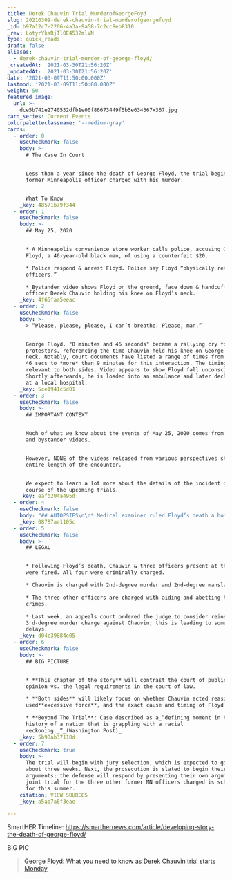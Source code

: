 ```yaml
---
title: Derek Chauvin Trial MurderofGeorgeFoyd
slug: 20210309-derek-chauvin-trial-murderofgeorgefoyd
_id: b97a12c7-2206-4a3a-9a58-7c2cc8eb8310
_rev: LotyrYkaRjTl0E4532mlVN
type: quick_reads
draft: false
aliases:
  - derek-chauvin-trial-murder-of-george-floyd/
_createdAt: '2021-03-30T21:56:20Z'
_updatedAt: '2021-03-30T21:56:20Z'
date: '2021-03-09T11:50:00.000Z'
lastmod: '2021-03-09T11:50:00.000Z'
weight: 50
featured_image:
  url: >-
    dce5b741e2740532dfb1e00f86673449f5b5e634367x367.jpg
card_series: Current Events
colorpaletteclassname: '--medium-gray'
cards:
  - order: 0
    useCheckmark: false
    body: >-
      # The Case In Court


      Less than a year since the death of George Floyd, the trial begins for a
      former Minneapolis officer charged with his murder.


      What To Know
    _key: 48571b79f344
  - order: 1
    useCheckmark: false
    body: >-
      ## May 25, 2020


      * A Minneapolis convenience store worker calls police, accusing George
      Floyd, a 46-year-old black man, of using a counterfeit $20.

      * Police respond & arrest Floyd. Police say Floyd “physically resisted
      officers.”

      * Bystander video shows Floyd on the ground, face down & handcuffed, with
      officer Derek Chauvin holding his knee on Floyd’s neck.
    _key: 4f65faa5eeac
  - order: 2
    useCheckmark: false
    body: >-
      > “Please, please, please, I can’t breathe. Please, man.”


      George Floyd. "8 minutes and 46 seconds" became a rallying cry for
      protestors, referencing the time Chauvin held his knee on George Floyd's
      neck. Notably, court documents have listed a range of times from 7 minutes
      46 secs to *more* than 9 minutes for this interaction. The timing will be
      relevant to both sides. Video appears to show Floyd fall unconscious.
      Shortly afterwards, he is loaded into an ambulance and later declared dead
      at a local hospital.
    _key: 5ce1941c5d01
  - order: 3
    useCheckmark: false
    body: >-
      ## IMPORTANT CONTEXT


      Much of what we know about the events of May 25, 2020 comes from police
      and bystander videos.


      However, NONE of the videos released from various perspectives show the
      entire length of the encounter.


      We expect to learn a lot more about the details of the incident during the
      course of the upcoming trials.
    _key: eafb204a495d
  - order: 4
    useCheckmark: false
    body: "## AUTOPSIES\n\n* Medical examiner ruled Floyd’s death a homicide due to “_cardiopulmonary_\__arrest while being restrained by law enforcement officer(s)._” Report lists “significant conditions” as hypertension and recent drug use but does *not* list these conditions as cause of death.\n* An autopsy ordered by Floyd’s family found his death was “_homicide caused by asphyxia due to neck and back compression that led to a lack of blood flow to the brain.”_"
    _key: 08787aa1105c
  - order: 5
    useCheckmark: false
    body: >-
      ## LEGAL


      * Following Floyd’s death, Chauvin & three officers present at the scene
      were fired. All four were criminally charged.

      * Chauvin is charged with 2nd-degree murder and 2nd-degree manslaughter.

      * The three other officers are charged with aiding and abetting those
      crimes.

      * Last week, an appeals court ordered the judge to consider reinstating a
      3rd-degree murder charge against Chauvin; this is leading to some trial
      delays.
    _key: d04c39884e05
  - order: 6
    useCheckmark: false
    body: >-
      ## BIG PICTURE


      * **This chapter of the story** will contrast the court of public of
      opinion vs. the legal requirements in the court of law.

      * **Both sides** will likely focus on whether Chauvin acted reasonably,
      used**excessive force**, and the exact cause and timing of Floyd’s death.

      * **Beyond The Trial**: Case described as a_“defining moment in the
      history of a nation that is grappling with a racial
      reckoning._”_(Washington Post)_
    _key: 5b98ab37118d
  - order: 7
    useCheckmark: true
    body: >-
      The trial will begin with jury selection, which is expected to go on for
      about three weeks. Next, the prosecution is slated to begin their
      arguments; the defense will respond by presenting their own arguments. The
      joint trial for the three other former MN officers charged is scheduled
      for this summer.
    citation: VIEW SOURCES
    _key: a5ab7a6f3eae

---
```

SmartHER Timeline: https://smarthernews.com/article/developing-story-the-death-of-george-floyd/

BIG PIC

> [George Floyd: What you need to know as Derek Chauvin trial starts Monday](https://www.mercurynews.com/2021/03/08/george-floyd-derek-chauvin-trial-what-to-know/)